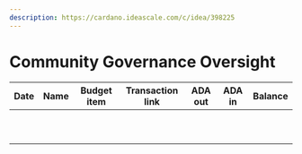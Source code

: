 ```yaml
---
description: https://cardano.ideascale.com/c/idea/398225
---
```


# Community Governance Oversight

| Date | Name | Budget item | Transaction link | ADA out | ADA in | Balance |
| ---- | ---- | :---------: | :--------------: | :-----: | :----: | :-----: |
|      |      |             |                  |         |        |         |
|      |      |             |                  |         |        |         |
|      |      |             |                  |         |        |         |
|      |      |             |                  |         |        |         |
|      |      |             |                  |         |        |         |
|      |      |             |                  |         |        |         |
|      |      |             |                  |         |        |         |
|      |      |             |                  |         |        |         |
|      |      |             |                  |         |        |         |
|      |      |             |                  |         |        |         |
